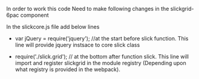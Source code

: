 In order to work this code
Need to make following changes in the slickgrid-6pac component

In the slickcore.js file add below lines 

- var jQuery = require('jquery'); //at the start before slick function. This line will provide jquery instsace to core slick class

- require('./slick.grid'); // at the bottom after function slick. This line will import and register slickgrid in the module registry (Depending upon what registry is provided in the webpack).

